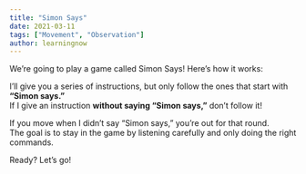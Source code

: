 ```yaml
---
title: "Simon Says"
date: 2021-03-11
tags: ["Movement", "Observation"]
author: learningnow
---
```


We’re going to play a game called Simon Says! Here’s how it works:

I’ll give you a series of instructions, but only follow the ones that start with **“Simon says.”**  
If I give an instruction **without saying “Simon says,”** don’t follow it!

If you move when I didn’t say “Simon says,” you’re out for that round.  
The goal is to stay in the game by listening carefully and only doing the right commands.

Ready? Let’s go!
